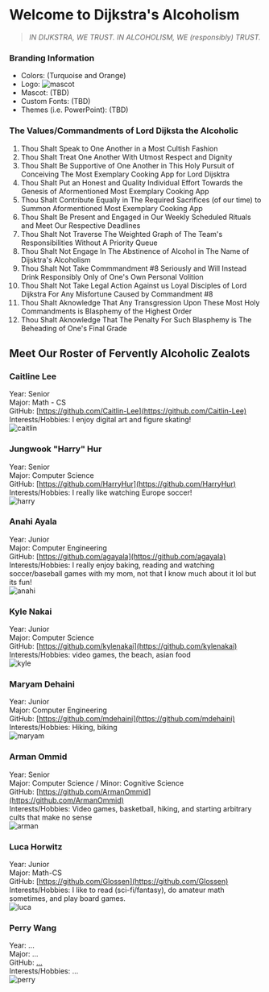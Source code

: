 # Welcome to Dijkstra's Alcoholism
> *IN DIJKSTRA, WE TRUST. IN ALCOHOLISM, WE (responsibly) TRUST.*

### Branding Information
- Colors: (Turquoise and Orange)
- Logo: ![mascot](/admin/misc/team-images/mascot.png)
- Mascot: (TBD)
- Custom Fonts: (TBD)
- Themes (i.e. PowerPoint): (TBD) 

### The Values/Commandments of Lord Dijksta the Alcoholic
1. Thou Shalt Speak to One Another in a Most Cultish Fashion
2. Thou Shalt Treat One Another With Utmost Respect and Dignity
3. Thou Shalt Be Supportive of One Another in This Holy Pursuit of Conceiving The Most Exemplary Cooking App for Lord Dijsktra
4. Thou Shalt Put an Honest and Quality Individual Effort Towards the Genesis of Aformentioned Most Exemplary Cooking App
5. Thou Shalt Contribute Equally in The Required Sacrifices (of our time) to Summon Aformentioned Most Exemplary Cooking App
6. Thou Shalt Be Present and Engaged in Our Weekly Scheduled Rituals and Meet Our Respective Deadlines
7. Thou Shalt Not Traverse The Weighted Graph of The Team's Responsibilities Without A Priority Queue
8. Thou Shalt Not Engage In The Abstinence of Alcohol in The Name of Dijsktra's Alcoholism
9. Thou Shalt Not Take Commmandment #8 Seriously and Will Instead Drink Responsibly Only of One's Own Personal Volition
10. Thou Shalt Not Take Legal Action Against us Loyal Disciples of Lord Dijkstra For Any Misfortune Caused by Commandment #8
11. Thou Shalt Aknowledge That Any Transgression Upon These Most Holy Commandments is Blasphemy of the Highest Order
12. Thou Shalt Aknowledge That The Penalty For Such Blasphemy is The Beheading of One's Final Grade

## Meet Our Roster of Fervently Alcoholic Zealots

### Caitline Lee
Year: Senior \
Major: Math - CS \
GitHub: [https://github.com/Caitlin-Lee](https://github.com/Caitlin-Lee) \
Interests/Hobbies: I enjoy digital art and figure skating! \
![caitlin](/admin/misc/team-images/caitlin.jpg)

### Jungwook "Harry" Hur
Year: Senior \
Major: Computer Science \
GitHub: [https://github.com/HarryHur](https://github.com/HarryHur) \
Interests/Hobbies: I really like watching Europe soccer! \
![harry](/admin/misc/team-images/harry.jpeg)

### Anahi Ayala
Year: Junior \
Major: Computer Engineering \
GitHub: [https://github.com/agayala](https://github.com/agayala) \
Interests/Hobbies: I really enjoy baking, reading and watching soccer/baseball games with my mom, not that I know much about it lol but its fun! \
![anahi](/admin/misc/team-images/anahi.jpg)

### Kyle Nakai
Year: Junior \
Major: Computer Science \
GitHub: [https://github.com/kylenakai](https://github.com/kylenakai) \
Interests/Hobbies: video games, the beach, asian food \
![kyle](/admin/misc/team-images/kyle.JPG)

### Maryam Dehaini
Year: Junior \
Major: Computer Engineering \
GitHub: [https://github.com/mdehaini](https://github.com/mdehaini) \
Interests/Hobbies: Hiking, biking \
![maryam](/admin/misc/team-images/maryam.jpg)

### Arman Ommid
Year: Senior \
Major: Computer Science / Minor: Cognitive Science \
GitHub: [https://github.com/ArmanOmmid](https://github.com/ArmanOmmid) \
Interests/Hobbies: Video games, basketball, hiking, and starting arbitrary cults that make no sense \
![arman](/admin/misc/team-images/arman.png)

### Luca Horwitz
Year: Junior \
Major: Math-CS \
GitHub: [https://github.com/Glossen](https://github.com/Glossen) \
Interests/Hobbies: I like to read (sci-fi/fantasy), do amateur math sometimes, and play board games. \
![luca](/admin/misc/team-images/luca.jpg)

### Perry Wang
Year: ... \
Major: ... \
GitHub: [...](...) \
Interests/Hobbies: ... \
![perry](...)

